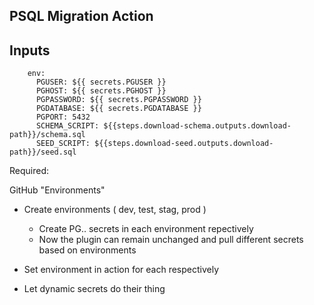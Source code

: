 ## PSQL Migration Action

## Inputs

        env:
          PGUSER: ${{ secrets.PGUSER }}
          PGHOST: ${{ secrets.PGHOST }}
          PGPASSWORD: ${{ secrets.PGPASSWORD }}
          PGDATABASE: ${{ secrets.PGDATABASE }}
          PGPORT: 5432
          SCHEMA_SCRIPT: ${{steps.download-schema.outputs.download-path}}/schema.sql
          SEED_SCRIPT: ${{steps.download-seed.outputs.download-path}}/seed.sql


Required:

GitHub "Environments"

- Create environments ( dev, test, stag, prod )
  - Create PG.. secrets in each environment repectively
  - Now the plugin can remain unchanged and pull different secrets based on environments

- Set environment in action for each respectively
- Let dynamic secrets do their thing

